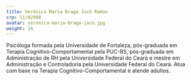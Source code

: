 ```yaml
---
title: Verônica Maria Braga Jacó Ramos
crp: 11/02998
avatar: veronica-maria-braga-jaco.jpg
weight: 14
---
```


Psicóloga formada pela Universidade de Fortaleza, pós-graduada em Terapia Cognitivo-Comportamental pela PUC-RS, pós-graduada em Administração de RH pela Universidade Federal do Ceará e mestre em Administração e Controladoria pela Universidade Federal do Ceará. Atua com base na Terapia Cognitivo-Comportamental e atende adultos.
